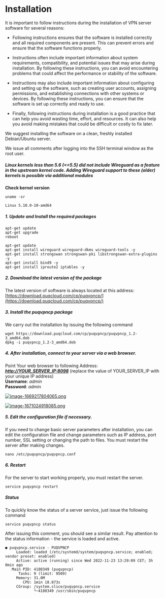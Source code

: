 # Installation

<p class="callout info">It is important to follow instructions during the installation of VPN server software for several reasons:</p>

- <p class="callout info">Following instructions ensures that the software is installed correctly and all required components are present. This can prevent errors and ensure that the software functions properly.</p>
- <p class="callout info">Instructions often include important information about system requirements, compatibility, and potential issues that may arise during installation. By following these instructions, you can avoid encountering problems that could affect the performance or stability of the software.</p>
- <p class="callout info">Instructions may also include important information about configuring and setting up the software, such as creating user accounts, assigning permissions, and establishing connections with other systems or devices. By following these instructions, you can ensure that the software is set up correctly and ready to use.</p>
- <p class="callout info">Finally, following instructions during installation is a good practice that can help you avoid wasting time, effort, and resources. It can also help you avoid making mistakes that could be difficult or costly to fix later.</p>

<p class="callout warning">We suggest installing the software on a clean, freshly installed Debian/Ubuntu server.</p>

<p class="callout warning">We issue all comments after logging into the SSH terminal window as the root user.</p>

##### Linux kernels less than 5.6 (&lt;=5.5) did not include Wireguard as a feature in the upstream kernel code. Adding Wireguard support to these (older) kernels is possible via additional modules

**Check kernel version**

```shell
uname -sr

Linux 5.10.0-10-amd64
```

##### **1. Update and Install the required packages**

```shell
apt-get update
apt-get upgrade
reboot
```

```shell
apt-get update
apt-get install wireguard wireguard-dkms wireguard-tools -y
apt-get install strongswan strongswan-pki libstrongswan-extra-plugins -y
apt-get install bind9 -y
apt-get install iproute2 iptables -y
```

##### **2. Download the latest version of the package**

The latest version of software is always located at this address:  
[https://download.puqcloud.com/cp/puqvpncp/](https://download.puqcloud.com/cp/puqvpncp/)

##### **3. Install the puqvpncp package**

We carry out the installation by issuing the following command

```shell
wget https://download.puqcloud.com/cp/puqvpncp/puqvpncp_1.2-3_amd64.deb
dpkg -i puqvpncp_1.2-3_amd64.deb
```

##### **4. After installation, connect to your server via a web browser.**

Point Your web browser to following Address: ***[http://YOUR\_SERVER\_IP:8098](http://YOUR_SERVER_IP:8098)*** (replace the value of YOUR\_SERVER\_IP with your unique IP address)  
**Username**: *admin*  
**Password**: *admin*

[![image-1669217804065.png](https://doc.puq.info/uploads/images/gallery/2022-11/scaled-1680-/image-1669217804065.png)](https://doc.puq.info/uploads/images/gallery/2022-11/image-1669217804065.png)

[![image-1671024918085.png](https://doc.puq.info/uploads/images/gallery/2022-12/scaled-1680-/image-1671024918085.png)](https://doc.puq.info/uploads/images/gallery/2022-12/image-1671024918085.png)

##### **5. Edit the configuration file if necessary.**

If you need to change basic server parameters after installation, you can edit the configuration file and change parameters such as IP address, port number, SSL setting or changing the path to files. You must restart the server after making changes.

```
nano /etc/puqvpncp/puqvpncp.conf 
```

##### **6. Restart**

For the server to start working properly, you must restart the server.

```shell
service puqvpncp restart
```

##### **Status** 

To quickly know the status of a server service, just issue the following command

```shell
service puqvpncp status
```

After issuing this comment, you should see a similar result. Pay attention to the status information - the service is loaded and active.

```shell
● puqvpncp.service - PUQVPNCP
     Loaded: loaded (/etc/systemd/system/puqvpncp.service; enabled; vendor preset: enabled)
     Active: active (running) since Wed 2022-11-23 13:29:09 CET; 3h 0min ago
   Main PID: 4180349 (puqvpncp)
      Tasks: 9 (limit: 9509)
     Memory: 31.0M
        CPU: 1min 18.873s
     CGroup: /system.slice/puqvpncp.service
             └─4180349 /usr/sbin/puqvpncp
```
